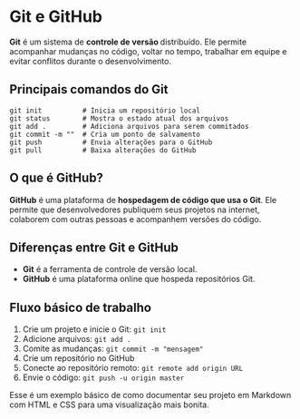 
<h1>Git e GitHub</h1>

<p><strong>Git</strong> é um sistema de <strong>controle de versão </strong>distribuído. Ele permite acompanhar mudanças no código, voltar no tempo, trabalhar em equipe e evitar conflitos durante o desenvolvimento.</p>

<h2>Principais comandos do Git</h2>

<pre><code>git init          # Inicia um repositório local
git status        # Mostra o estado atual dos arquivos
git add .         # Adiciona arquivos para serem commitados
git commit -m ""  # Cria um ponto de salvamento
git push          # Envia alterações para o GitHub
git pull          # Baixa alterações do GitHub
</code></pre>

<h2>O que é GitHub?</h2>

<p><strong>GitHub</strong> é uma plataforma de <strong>hospedagem de código que usa o Git</strong>. Ele permite que desenvolvedores publiquem seus projetos na internet, colaborem com outras pessoas e acompanhem versões do código.</p>

<h2>Diferenças entre Git e GitHub</h2>

<ul>
  <li><strong>Git</strong> é a ferramenta de controle de versão local.</li>
  <li><strong>GitHub</strong> é uma plataforma online que hospeda repositórios Git.</li>
</ul>

<h2>Fluxo básico de trabalho</h2>

<ol>
  <li>Crie um projeto e inicie o Git: <code>git init</code></li>
  <li>Adicione arquivos: <code>git add .</code></li>
  <li>Comite as mudanças: <code>git commit -m "mensagem"</code></li>
  <li>Crie um repositório no GitHub</li>
  <li>Conecte ao repositório remoto: <code>git remote add origin URL</code></li>
  <li>Envie o código: <code>git push -u origin master</code></li>
</ol>

<p>Esse é um exemplo básico de como documentar seu projeto em Markdown com HTML e CSS para uma visualização mais bonita.</p>
